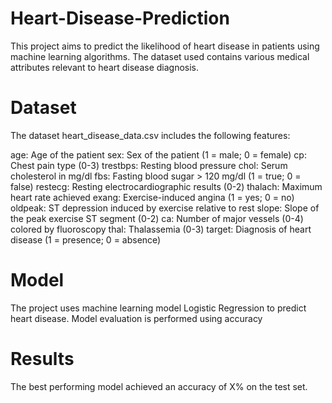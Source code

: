 # Heart-Disease-Prediction
This project aims to predict the likelihood of heart disease in patients using machine learning algorithms. The dataset used contains various medical attributes relevant to heart disease diagnosis.

# Dataset
The dataset heart_disease_data.csv includes the following features:

age: Age of the patient
sex: Sex of the patient (1 = male; 0 = female)
cp: Chest pain type (0-3)
trestbps: Resting blood pressure
chol: Serum cholesterol in mg/dl
fbs: Fasting blood sugar > 120 mg/dl (1 = true; 0 = false)
restecg: Resting electrocardiographic results (0-2)
thalach: Maximum heart rate achieved
exang: Exercise-induced angina (1 = yes; 0 = no)
oldpeak: ST depression induced by exercise relative to rest
slope: Slope of the peak exercise ST segment (0-2)
ca: Number of major vessels (0-4) colored by fluoroscopy
thal: Thalassemia (0-3)
target: Diagnosis of heart disease (1 = presence; 0 = absence)

# Model
The project uses machine learning model Logistic Regression to predict heart disease. Model evaluation is performed using accuracy

# Results
The best performing model achieved an accuracy of X% on the test set.
